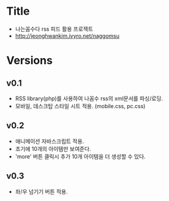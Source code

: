 Title
========
* 나는꼼수다 rss 피드 활용 프로젝트
* http://jeonghwankim.ivyro.net/naggomsu


Versions
==========
v0.1
----
* RSS library(php)를 사용하여 나꼼수 rss의 xml문서를 파싱/로딩.
* 모바일, 데스크탑 스타일 시트 적용. (mobile.css, pc.css)

v0.2
----
* 애니메이션 자바스크립트 적용.
* 초기에 10개의 아이템만 보여준다.
* 'more' 버튼 클릭시 추가 10개 아이템을 더 생성할 수 있다.

v0.3
-----
* 좌/우 넘기기 버튼 적용.
